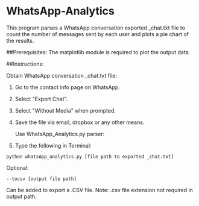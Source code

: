 # WhatsApp-Analytics

This program parses a WhatsApp conversation exported _chat.txt file to count the number of messages sent by each user and plots a pie chart of the results.

##Prerequisites:
The matplotlib module is required to plot the output data.

##Instructions:

Obtain WhatsApp conversation _chat.txt file:

1. Go to the contact info page on WhatsApp.

2. Select "Export Chat".

3. Select "Without Media" when prompted.

4. Save the file via email, dropbox or any other means.

   Use WhatsApp_Analytics.py parser:

5. Type the following in Terminal: 
```
python whatsApp_analytics.py [file path to exported _chat.txt]
```

Optional: 
```
--tocsv [output file path]
```

Can be added to export a .CSV file. 
Note: .csv file extension not required in output path.
